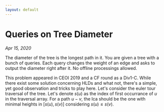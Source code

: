 ```yaml
---
layout: default
---
```


# Queries on Tree Diameter
_Apr 15, 2020_

The diameter of the tree is the longest path in it. You are given a tree with a bunch of queries. Each query changes the weight of an edge and asks to output the diameter right after it. No offline processings allowed.

This problem appeared in CEOI 2019 and a CF round as a Div1-C. While there exist some solution concerning HLDs and what not, there's a simple, yet good observation and tricks to play here. Let's consider the euler tour traversal of the tree. Let's denote $s(u)$ as the index of first occurrance of $u$ in the traversal array. For a path $u - v$, the lca should be the one with minimal heights in $[s(u), s(v)]$ considering $s(u) \leq s(v)$.
